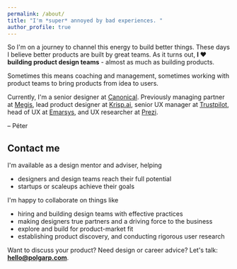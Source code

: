 ```yaml
---
permalink: /about/
title: "I'm *super* annoyed by bad experiences. "
author_profile: true
---
```


So I'm on a journey to channel this energy to build better things. These days I believe better products are built by great teams. As it turns out, **I ❤️ building product design teams** - almost as much as building products.

Sometimes this means coaching and management, sometimes working with product teams to bring products from idea to users.

Currently, I'm a senior designer at [Canonical](https://canonical.com/). Previously managing partner at [Megis](https://megis.studio/), lead product designer at [Krisp.ai](https://krisp.ai), senior UX manager at [Trustpilot](https://www.trustpilot.com/), head of UX at [Emarsys](https://emarsys.com/), and UX researcher at [Prezi](https://prezi.com/).

– Péter

## Contact me

I'm available as a design mentor and adviser, helping
- designers and design teams reach their full potential
- startups or scaleups achieve their goals

I'm happy to collaborate on things like
- hiring and building design teams with effective practices
- making designers true partners and a driving force to the business
- explore and build for product-market fit
- establishing product discovery, and conducting rigorous user research

Want to discuss your product? Need design or career advice? Let's talk: **hello@polgarp.com**.
